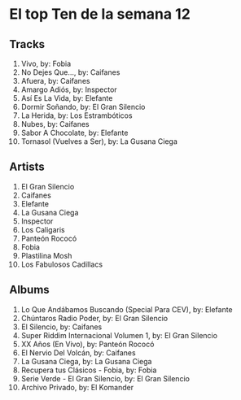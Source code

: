 # El top Ten de la semana 12

## Tracks
1. Vivo, by: Fobia
1. No Dejes Que..., by: Caifanes
1. Afuera, by: Caifanes
1. Amargo Adiós, by: Inspector
1. Así Es La Vida, by: Elefante
1. Dormir Soñando, by: El Gran Silencio
1. La Herida, by: Los Estrambóticos
1. Nubes, by: Caifanes
1. Sabor A Chocolate, by: Elefante
1. Tornasol (Vuelves a Ser), by: La Gusana Ciega

## Artists
1. El Gran Silencio
1. Caifanes
1. Elefante
1. La Gusana Ciega
1. Inspector
1. Los Caligaris
1. Panteón Rococó
1. Fobia
1. Plastilina Mosh
1. Los Fabulosos Cadillacs

## Albums
1. Lo Que Andábamos Buscando (Special Para CEV), by: Elefante
1. Chúntaros Radio Poder, by: El Gran Silencio
1. El Silencio, by: Caifanes
1. Super Riddim Internacional Volumen 1, by: El Gran Silencio
1. XX Años (En Vivo), by: Panteón Rococó
1. El Nervio Del Volcán, by: Caifanes
1. La Gusana Ciega, by: La Gusana Ciega
1. Recupera tus Clásicos - Fobia, by: Fobia
1. Serie Verde - El Gran Silencio, by: El Gran Silencio
1. Archivo Privado, by: El Komander
